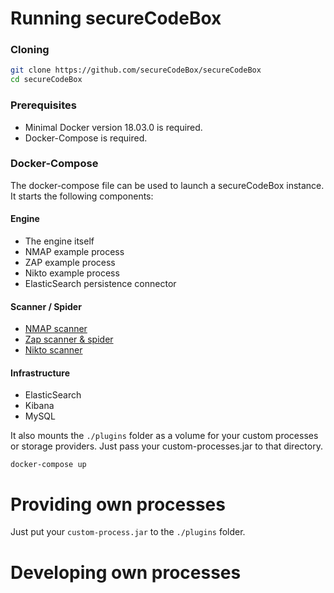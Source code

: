 # Running secureCodeBox
  
### Cloning
```bash
git clone https://github.com/secureCodeBox/secureCodeBox
cd secureCodeBox
```
### Prerequisites
 * Minimal Docker version 18.03.0 is required.
 * Docker-Compose is required.

### Docker-Compose
The docker-compose file can be used to launch a secureCodeBox instance. It starts the following components:

#### Engine  
  * The engine itself
  * NMAP example process
  * ZAP example process
  * Nikto example process
  * ElasticSearch persistence connector
#### Scanner / Spider
  * [NMAP scanner](https://github.com/secureCodeBox/scanner-infrastructure-nmap)
  * [Zap scanner & spider](https://github.com/secureCodeBox/scanner-webapplication-zap)
  * [Nikto scanner](https://github.com/secureCodeBox/scanner-webserver-nikto)
#### Infrastructure
  * ElasticSearch
  * Kibana
  * MySQL

It also mounts the `./plugins` folder as a volume for your custom processes or storage providers. Just pass your custom-processes.jar to that directory. 
```
docker-compose up
```

# Providing own processes
Just put your `custom-process.jar` to the  `./plugins` folder.

# Developing own processes

